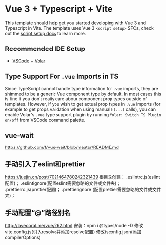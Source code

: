 # Vue 3 + Typescript + Vite

This template should help get you started developing with Vue 3 and Typescript in Vite. The template uses Vue 3 `<script setup>` SFCs, check out the [script setup docs](https://v3.vuejs.org/api/sfc-script-setup.html#sfc-script-setup) to learn more.

## Recommended IDE Setup

- [VSCode](https://code.visualstudio.com/) + [Volar](https://marketplace.visualstudio.com/items?itemName=johnsoncodehk.volar)

## Type Support For `.vue` Imports in TS

Since TypeScript cannot handle type information for `.vue` imports, they are shimmed to be a generic Vue component type by default. In most cases this is fine if you don't really care about component prop types outside of templates. However, if you wish to get actual prop types in `.vue` imports (for example to get props validation when using manual `h(...)` calls), you can enable Volar's `.vue` type support plugin by running `Volar: Switch TS Plugin on/off` from VSCode command palette.

## vue-wait
https://github.com/f/vue-wait/blob/master/README.md

## 手动引入了eslint和prettier
https://juejin.cn/post/7021464780242321439
根目录创建：
.eslintrc.js(eslint配置)；
.eslintignore(配置eslint需要忽略的文件或文件夹)；
.prettierrc.js(prettier配置)；
.prettierignore (配置prettier需要忽略的文件或文件夹)；

## 手动配置“@”路径别名
http://lavecoral.me/vue/262.html
安装：npm i @types/node -D
修改vite.config.js(引入resolve并添加resolve配置)
修改tsconfig.json(添加compilerOptions)